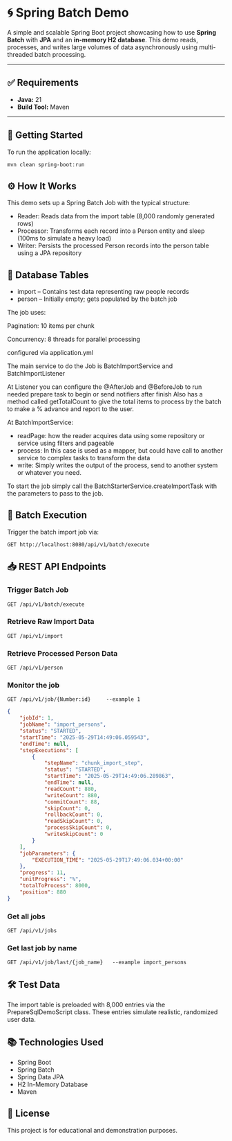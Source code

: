 # 🌀 Spring Batch Demo

A simple and scalable Spring Boot project showcasing how to use **Spring Batch** with **JPA** and an **in-memory H2 database**. This demo reads, processes, and writes large volumes of data asynchronously using multi-threaded batch processing.

---

## ✅ Requirements

- **Java:** 21
- **Build Tool:** Maven

---

## 🚀 Getting Started

To run the application locally:

```bash
mvn clean spring-boot:run
``` 
## ⚙ How It Works
This demo sets up a Spring Batch Job with the typical structure:

* Reader: Reads data from the import table (8,000 randomly generated rows)
* Processor: Transforms each record into a Person entity and sleep (100ms to simulate a heavy load)
* Writer: Persists the processed Person records into the person table using a JPA repository

## 👥 Database Tables
* import – Contains test data representing raw people records
* person – Initially empty; gets populated by the batch job

The job uses:

Pagination: 10 items per chunk

Concurrency: 8 threads for parallel processing

configured via application.yml

The main service to do the Job is BatchImportService and BatchImportListener

At Listener you can configure the @AfterJob and @BeforeJob to run needed prepare task to begin or send notifiers after finish
Also has a method called getTotalCount to give the total items to process by the batch to make a % advance and report to the user.

At BatchImportService:
* readPage: how the reader acquires data using some repository or service using filters and pageable
* process: In this case is used as a mapper, but could have call to another service to complex tasks to transform the data
* write: Simply writes the output of the process, send to another system or whatever you need.

To start the job simply call the BatchStarterService.createImportTask with the parameters to pass to the job.


## 🔁 Batch Execution
Trigger the batch import job via:

```
GET http://localhost:8080/api/v1/batch/execute
```

## 📥 REST API Endpoints
### Trigger Batch Job

```http
GET /api/v1/batch/execute
```

### Retrieve Raw Import Data
```http 
GET /api/v1/import
```

### Retrieve Processed Person Data
```http 
GET /api/v1/person
```

### Monitor the job
```http 
GET /api/v1/job/{Number:id}     --example 1
```
```json
{
    "jobId": 1,
    "jobName": "import_persons",
    "status": "STARTED",
    "startTime": "2025-05-29T14:49:06.059543",
    "endTime": null,
    "stepExecutions": [
        {
            "stepName": "chunk_import_step",
            "status": "STARTED",
            "startTime": "2025-05-29T14:49:06.289863",
            "endTime": null,
            "readCount": 880,
            "writeCount": 880,
            "commitCount": 88,
            "skipCount": 0,
            "rollbackCount": 0,
            "readSkipCount": 0,
            "processSkipCount": 0,
            "writeSkipCount": 0
        }
    ],
    "jobParameters": {
        "EXECUTION_TIME": "2025-05-29T17:49:06.034+00:00"
    },
    "progress": 11,
    "unitProgress": "%",
    "totalToProcess": 8000,
    "position": 880
}
```

### Get all jobs
```http 
GET /api/v1/jobs
```

### Get last job by name
```http 
GET /api/v1/job/last/{job_name}   --example import_persons
```



## 🛠 Test Data
The import table is preloaded with 8,000 entries via the PrepareSqlDemoScript class. These entries simulate realistic, randomized user data.

## 📚 Technologies Used
* Spring Boot
* Spring Batch
* Spring Data JPA
* H2 In-Memory Database
* Maven

## 📝 License
This project is for educational and demonstration purposes.

